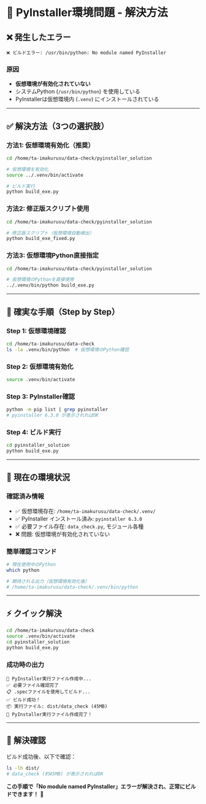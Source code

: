 # 🔧 PyInstaller環境問題 - 解決方法

## ❌ **発生したエラー**

```
❌ ビルドエラー: /usr/bin/python: No module named PyInstaller
```

### **原因**
- **仮想環境が有効化されていない**
- システムPython (`/usr/bin/python`) を使用している
- PyInstallerは仮想環境内 (`.venv`) にインストールされている

---

## ✅ **解決方法（3つの選択肢）**

### **方法1: 仮想環境有効化（推奨）**
```bash
cd /home/ta-imakurusu/data-check/pyinstaller_solution

# 仮想環境を有効化
source ../.venv/bin/activate

# ビルド実行
python build_exe.py
```

### **方法2: 修正版スクリプト使用**
```bash
cd /home/ta-imakurusu/data-check/pyinstaller_solution

# 修正版スクリプト（仮想環境自動検出）
python build_exe_fixed.py
```

### **方法3: 仮想環境Python直接指定**
```bash
cd /home/ta-imakurusu/data-check/pyinstaller_solution

# 仮想環境のPythonを直接使用
../.venv/bin/python build_exe.py
```

---

## 🎯 **確実な手順（Step by Step）**

### **Step 1: 仮想環境確認**
```bash
cd /home/ta-imakurusu/data-check
ls -la .venv/bin/python  # 仮想環境のPython確認
```

### **Step 2: 仮想環境有効化**
```bash
source .venv/bin/activate
```

### **Step 3: PyInstaller確認**
```bash
python -m pip list | grep pyinstaller
# pyinstaller 6.3.0 が表示されればOK
```

### **Step 4: ビルド実行**
```bash
cd pyinstaller_solution
python build_exe.py
```

---

## 🔧 **現在の環境状況**

### **確認済み情報**
- ✅ 仮想環境存在: `/home/ta-imakurusu/data-check/.venv/`
- ✅ PyInstaller インストール済み: `pyinstaller 6.3.0`
- ✅ 必要ファイル存在: `data_check.py`, モジュール各種
- ❌ 問題: 仮想環境が有効化されていない

### **簡単確認コマンド**
```bash
# 現在使用中のPython
which python

# 期待される出力（仮想環境有効化後）
# /home/ta-imakurusu/data-check/.venv/bin/python
```

---

## ⚡ **クイック解決**

```bash
cd /home/ta-imakurusu/data-check
source .venv/bin/activate
cd pyinstaller_solution  
python build_exe.py
```

### **成功時の出力**
```
🔨 PyInstaller実行ファイル作成中...
✅ 必要ファイル確認完了
📋 .specファイルを使用してビルド...
✅ ビルド成功！
📦 実行ファイル: dist/data_check (45MB)
🎉 PyInstaller実行ファイル作成完了！
```

---

## 🎉 **解決確認**

ビルド成功後、以下で確認：
```bash
ls -lh dist/
# data_check (約45MB) が表示されればOK
```

**この手順で「No module named PyInstaller」エラーが解決され、正常にビルドできます！** 🚀
